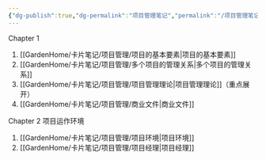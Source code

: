 ```yaml
---
{"dg-publish":true,"dg-permalink":"项目管理笔记","permalink":"/项目管理笔记/","dgPassFrontmatter":true}
---
```


Chapter 1
1. [[GardenHome/卡片笔记/项目管理/项目的基本要素\|项目的基本要素]]
2. [[GardenHome/卡片笔记/项目管理/多个项目的管理关系\|多个项目的管理关系]]
3. [[GardenHome/卡片笔记/项目管理/项目管理理论\|项目管理理论]]（重点展开）
4. [[GardenHome/卡片笔记/项目管理/商业文件\|商业文件]]

Chapter 2 项目运作环境
1. [[GardenHome/卡片笔记/项目管理/项目环境\|项目环境]]
2. [[GardenHome/卡片笔记/项目管理/项目经理\|项目经理]]